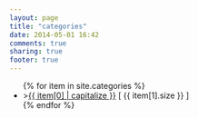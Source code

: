 ```yaml
---
layout: page
title: "categories"
date: 2014-05-01 16:42
comments: true
sharing: true
footer: true
---
```


<ul>
{% for item in site.categories %}
<li>><a href="blog/categories/{{ item[0] }}/">{{ item[0] | capitalize }}</a> [ {{ item[1].size }} ]</li>
{% endfor %}
</ul>
